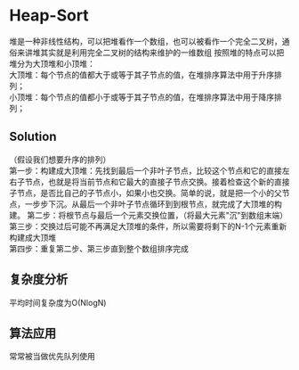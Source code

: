 # Heap-Sort
堆是一种非线性结构，可以把堆看作一个数组，也可以被看作一个完全二叉树，通俗来讲堆其实就是利用完全二叉树的结构来维护的一维数组
按照堆的特点可以把堆分为大顶堆和小顶堆：  
大顶堆：每个节点的值都大于或等于其子节点的值，在堆排序算法中用于升序排列；  
小顶堆：每个节点的值都小于或等于其子节点的值，在堆排序算法中用于降序排列；

## Solution
（假设我们想要升序的排列）  
第一步：构建成大顶堆：先找到最后一个非叶子节点，比较这个节点和它的直接左右子节点，也就是将当前节点和它最大的直接子节点交换。接着检查这个新的直接子节点，是否比自己的子节点小，如果小也交换。简单的说，就是把一个小的父节点，一步步下沉。从最后一个非叶子节点循环到到根节点，就完成了大顶堆的构建。
第二步：将根节点与最后一个元素交换位置，（将最大元素"沉"到数组末端）   
第三步：交换过后可能不再满足大顶堆的条件，所以需要将剩下的N-1个元素重新构建成大顶堆    
第四步：重复第二步、第三步直到整个数组排序完成  

## 复杂度分析
平均时间复杂度为Ο(NlogN)  

## 算法应用 
常常被当做优先队列使用
